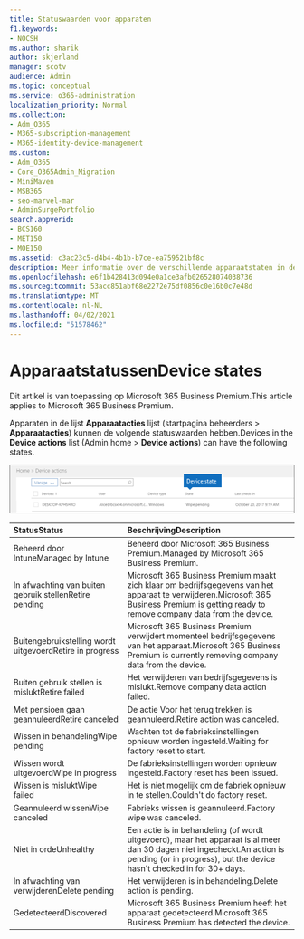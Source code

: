```yaml
---
title: Statuswaarden voor apparaten
f1.keywords:
- NOCSH
ms.author: sharik
author: skjerland
manager: scotv
audience: Admin
ms.topic: conceptual
ms.service: o365-administration
localization_priority: Normal
ms.collection:
- Adm_O365
- M365-subscription-management
- M365-identity-device-management
ms.custom:
- Adm_O365
- Core_O365Admin_Migration
- MiniMaven
- MSB365
- seo-marvel-mar
- AdminSurgePortfolio
search.appverid:
- BCS160
- MET150
- MOE150
ms.assetid: c3ac23c5-d4b4-4b1b-b7ce-ea759521bf8c
description: Meer informatie over de verschillende apparaatstaten in de lijst Apparaatacties in Beheerhuis in Microsoft 365 voor Bedrijven.
ms.openlocfilehash: e6f1b428413d094e0a1ce3afb026528074038736
ms.sourcegitcommit: 53acc851abf68e2272e75df0856c0e16b0c7e48d
ms.translationtype: MT
ms.contentlocale: nl-NL
ms.lasthandoff: 04/02/2021
ms.locfileid: "51578462"
---
```

# <a name="device-states"></a><span data-ttu-id="3bbba-103">Apparaatstatussen</span><span class="sxs-lookup"><span data-stu-id="3bbba-103">Device states</span></span>

<span data-ttu-id="3bbba-104">Dit artikel is van toepassing op Microsoft 365 Business Premium.</span><span class="sxs-lookup"><span data-stu-id="3bbba-104">This article applies to Microsoft 365 Business Premium.</span></span>

<span data-ttu-id="3bbba-105">Apparaten in de lijst **Apparaatacties** lijst (startpagina beheerders \> **Apparaatacties**) kunnen de volgende statuswaarden hebben.</span><span class="sxs-lookup"><span data-stu-id="3bbba-105">Devices in the **Device actions** list (Admin home \> **Device actions**) can have the following states.</span></span>
  
![In the Device actions list, you can see the Devices states.](../media/a621c47e-45d9-4e1a-beb9-c03254d40c1d.png)
  
|<span data-ttu-id="3bbba-107">**Status**</span><span class="sxs-lookup"><span data-stu-id="3bbba-107">**Status**</span></span>|<span data-ttu-id="3bbba-108">**Beschrijving**</span><span class="sxs-lookup"><span data-stu-id="3bbba-108">**Description**</span></span>|
|:-----|:-----|
|<span data-ttu-id="3bbba-109">Beheerd door Intune</span><span class="sxs-lookup"><span data-stu-id="3bbba-109">Managed by Intune</span></span>  <br/> |<span data-ttu-id="3bbba-110">Beheerd door Microsoft 365 Business Premium.</span><span class="sxs-lookup"><span data-stu-id="3bbba-110">Managed by Microsoft 365 Business Premium.</span></span>  <br/> |
|<span data-ttu-id="3bbba-111">In afwachting van buiten gebruik stellen</span><span class="sxs-lookup"><span data-stu-id="3bbba-111">Retire pending</span></span>  <br/> |<span data-ttu-id="3bbba-112">Microsoft 365 Business Premium maakt zich klaar om bedrijfsgegevens van het apparaat te verwijderen.</span><span class="sxs-lookup"><span data-stu-id="3bbba-112">Microsoft 365 Business Premium is getting ready to remove company data from the device.</span></span>  <br/> |
|<span data-ttu-id="3bbba-113">Buitengebruikstelling wordt uitgevoerd</span><span class="sxs-lookup"><span data-stu-id="3bbba-113">Retire in progress</span></span>  <br/> |<span data-ttu-id="3bbba-114">Microsoft 365 Business Premium verwijdert momenteel bedrijfsgegevens van het apparaat.</span><span class="sxs-lookup"><span data-stu-id="3bbba-114">Microsoft 365 Business Premium is currently removing company data from the device.</span></span>  <br/> |
|<span data-ttu-id="3bbba-115">Buiten gebruik stellen is mislukt</span><span class="sxs-lookup"><span data-stu-id="3bbba-115">Retire failed</span></span>  <br/> | <span data-ttu-id="3bbba-116">Het verwijderen van bedrijfsgegevens is mislukt.</span><span class="sxs-lookup"><span data-stu-id="3bbba-116">Remove company data action failed.</span></span>  <br/> |
|<span data-ttu-id="3bbba-117">Met pensioen gaan geannuleerd</span><span class="sxs-lookup"><span data-stu-id="3bbba-117">Retire canceled</span></span>  <br/> |<span data-ttu-id="3bbba-118">De actie Voor het terug trekken is geannuleerd.</span><span class="sxs-lookup"><span data-stu-id="3bbba-118">Retire action was canceled.</span></span>  <br/> |
|<span data-ttu-id="3bbba-119">Wissen in behandeling</span><span class="sxs-lookup"><span data-stu-id="3bbba-119">Wipe pending</span></span>  <br/> |<span data-ttu-id="3bbba-120">Wachten tot de fabrieksinstellingen opnieuw worden ingesteld.</span><span class="sxs-lookup"><span data-stu-id="3bbba-120">Waiting for factory reset to start.</span></span>  <br/> |
|<span data-ttu-id="3bbba-121">Wissen wordt uitgevoerd</span><span class="sxs-lookup"><span data-stu-id="3bbba-121">Wipe in progress</span></span>  <br/> |<span data-ttu-id="3bbba-122">De fabrieksinstellingen worden opnieuw ingesteld.</span><span class="sxs-lookup"><span data-stu-id="3bbba-122">Factory reset has been issued.</span></span>  <br/> |
|<span data-ttu-id="3bbba-123">Wissen is mislukt</span><span class="sxs-lookup"><span data-stu-id="3bbba-123">Wipe failed</span></span>  <br/> |<span data-ttu-id="3bbba-124">Het is niet mogelijk om de fabriek opnieuw in te stellen.</span><span class="sxs-lookup"><span data-stu-id="3bbba-124">Couldn't do factory reset.</span></span>  <br/> |
|<span data-ttu-id="3bbba-125">Geannuleerd wissen</span><span class="sxs-lookup"><span data-stu-id="3bbba-125">Wipe canceled</span></span>  <br/> |<span data-ttu-id="3bbba-126">Fabrieks wissen is geannuleerd.</span><span class="sxs-lookup"><span data-stu-id="3bbba-126">Factory wipe was canceled.</span></span>  <br/> |
|<span data-ttu-id="3bbba-127">Niet in orde</span><span class="sxs-lookup"><span data-stu-id="3bbba-127">Unhealthy</span></span>  <br/> |<span data-ttu-id="3bbba-128">Een actie is in behandeling (of wordt uitgevoerd), maar het apparaat is al meer dan 30 dagen niet ingecheckt.</span><span class="sxs-lookup"><span data-stu-id="3bbba-128">An action is pending (or in progress), but the device hasn't checked in for 30+ days.</span></span>  <br/> |
|<span data-ttu-id="3bbba-129">In afwachting van verwijderen</span><span class="sxs-lookup"><span data-stu-id="3bbba-129">Delete pending</span></span>  <br/> |<span data-ttu-id="3bbba-130">Het verwijderen is in behandeling.</span><span class="sxs-lookup"><span data-stu-id="3bbba-130">Delete action is pending.</span></span>  <br/> |
|<span data-ttu-id="3bbba-131">Gedetecteerd</span><span class="sxs-lookup"><span data-stu-id="3bbba-131">Discovered</span></span>  <br/> |<span data-ttu-id="3bbba-132">Microsoft 365 Business Premium heeft het apparaat gedetecteerd.</span><span class="sxs-lookup"><span data-stu-id="3bbba-132">Microsoft 365 Business Premium has detected the device.</span></span>  <br/> |
   
